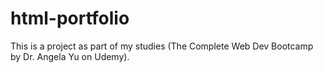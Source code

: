 # html-portfolio
This is a project as part of my studies (The Complete Web Dev Bootcamp by Dr. Angela Yu on Udemy).
